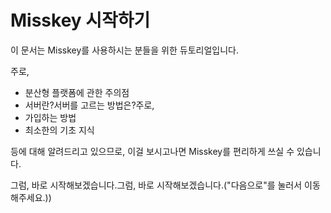 # Misskey 시작하기

이 문서는 Misskey를 사용하시는 분들을 위한 듀토리얼입니다.

주로,

- 분산형 플랫폼에 관한 주의점
- 서버란?서버를 고르는 방법은?주로,
- 가입하는 방법
- 최소한의 기초 지식

등에 대해 알려드리고 있으므로, 이걸 보시고나면 Misskey를 편리하게 쓰실 수 있습니다.

그럼, 바로 시작해보겠습니다.그럼, 바로 시작해보겠습니다.("다음으로"를 눌러서 이동해주세요.))
